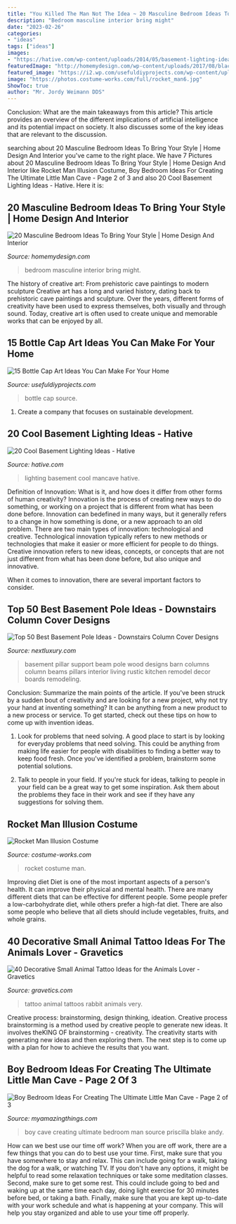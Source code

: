 ```yaml
---
title: "You Killed The Man Not The Idea ~ 20 Masculine Bedroom Ideas To Bring Your Style"
description: "Bedroom masculine interior bring might"
date: "2023-02-26"
categories:
- "ideas"
tags: ["ideas"]
images:
- "https://hative.com/wp-content/uploads/2014/05/basement-lighting-ideas/17-mancave-lighting.jpg"
featuredImage: "http://homemydesign.com/wp-content/uploads/2017/08/black-masculine-bedroom-ideas.jpg"
featured_image: "https://i2.wp.com/usefuldiyprojects.com/wp-content/uploads/2016/10/3b8f40ec1e7e46206ef54906826ad306.jpg?resize=564%2C917"
image: "https://photos.costume-works.com/full/rocket_man6.jpg"
ShowToc: true
author: "Mr. Jordy Weimann DDS"
---
```



Conclusion: What are the main takeaways from this article?
This article provides an overview of the different implications of artificial intelligence and its potential impact on society. It also discusses some of the key ideas that are relevant to the discussion.

	

		
searching about 20 Masculine Bedroom Ideas To Bring Your Style | Home Design And Interior you've came to the right place. We have 7 Pictures about 20 Masculine Bedroom Ideas To Bring Your Style | Home Design And Interior like Rocket Man Illusion Costume, Boy Bedroom Ideas For Creating The Ultimate Little Man Cave - Page 2 of 3 and also 20 Cool Basement Lighting Ideas - Hative. Here it is:
		
    
## 20 Masculine Bedroom Ideas To Bring Your Style | Home Design And Interior

<img loading=lazy src="http://homemydesign.com/wp-content/uploads/2017/08/black-masculine-bedroom-ideas.jpg" onerror="this.onerror=null;this.src='https://tse1.mm.bing.net/th?id=OIP.jLgVxl0_z9Kz23r8SCcrJwHaLH&amp;pid=15.1';" alt="20 Masculine Bedroom Ideas To Bring Your Style | Home Design And Interior">

_Source: homemydesign.com_

>bedroom masculine interior bring might. 

	

The history of creative art: From prehistoric cave paintings to modern sculpture
Creative art has a long and varied history, dating back to prehistoric cave paintings and sculpture. Over the years, different forms of creativity have been used to express themselves, both visually and through sound. Today, creative art is often used to create unique and memorable works that can be enjoyed by all.

    
## 15 Bottle Cap Art Ideas You Can Make For Your Home

<img loading=lazy src="https://i2.wp.com/usefuldiyprojects.com/wp-content/uploads/2016/10/3b8f40ec1e7e46206ef54906826ad306.jpg?resize=564%2C917" onerror="this.onerror=null;this.src='https://tse3.mm.bing.net/th?id=OIP.kHT91HIWncMTYLKGgc_K8wHaMC&amp;pid=15.1';" alt="15 Bottle Cap Art Ideas You Can Make For Your Home">

_Source: usefuldiyprojects.com_

>bottle cap source. 

	

1. Create a company that focuses on sustainable development.

    
## 20 Cool Basement Lighting Ideas - Hative

<img loading=lazy src="https://hative.com/wp-content/uploads/2014/05/basement-lighting-ideas/17-mancave-lighting.jpg" onerror="this.onerror=null;this.src='https://tse4.mm.bing.net/th?id=OIP.Lv5P2XWwy28z3Ls7FBCDywHaJ4&amp;pid=15.1';" alt="20 Cool Basement Lighting Ideas - Hative">

_Source: hative.com_

>lighting basement cool mancave hative. 

	

Definition of Innovation: What is it, and how does it differ from other forms of human creativity?
Innovation is the process of creating new ways to do something, or working on a project that is different from what has been done before. Innovation can bedefined in many ways, but it generally refers to a change in how something is done, or a new approach to an old problem. 
There are two main types of innovation: technological and creative. Technological innovation typically refers to new methods or technologies that make it easier or more efficient for people to do things. Creative innovation refers to new ideas, concepts, or concepts that are not just different from what has been done before, but also unique and innovative. 

When it comes to innovation, there are several important factors to consider.

    
## Top 50 Best Basement Pole Ideas - Downstairs Column Cover Designs

<img loading=lazy src="http://nextluxury.com/wp-content/uploads/vintage-barn-wood-basement-pole-ideas.jpg" onerror="this.onerror=null;this.src='https://tse1.mm.bing.net/th?id=OIP.W-X9OqN_sPPwaK7wyTRBVwAAAA&amp;pid=15.1';" alt="Top 50 Best Basement Pole Ideas - Downstairs Column Cover Designs">

_Source: nextluxury.com_

>basement pillar support beam pole wood designs barn columns column beams pillars interior living rustic kitchen remodel decor boards remodeling. 

	

Conclusion: Summarize the main points of the article.
If you've been struck by a sudden bout of creativity and are looking for a new project, why not try your hand at inventing something? It can be anything from a new product to a new process or service. To get started, check out these tips on how to come up with invention ideas.
1. Look for problems that need solving. A good place to start is by looking for everyday problems that need solving. This could be anything from making life easier for people with disabilities to finding a better way to keep food fresh. Once you've identified a problem, brainstorm some potential solutions.

2. Talk to people in your field. If you're stuck for ideas, talking to people in your field can be a great way to get some inspiration. Ask them about the problems they face in their work and see if they have any suggestions for solving them.

    
## Rocket Man Illusion Costume

<img loading=lazy src="https://photos.costume-works.com/full/rocket_man6.jpg" onerror="this.onerror=null;this.src='https://tse2.mm.bing.net/th?id=OIP.iv-Q301JOz8fLfZUTg3PTAHaKw&amp;pid=15.1';" alt="Rocket Man Illusion Costume">

_Source: costume-works.com_

>rocket costume man. 

	

Improving diet
Diet is one of the most important aspects of a person's health. It can improve their physical and mental health. There are many different diets that can be effective for different people. Some people prefer a low-carbohydrate diet, while others prefer a high-fat diet. There are also some people who believe that all diets should include vegetables, fruits, and whole grains.

    
## 40 Decorative Small Animal Tattoo Ideas For The Animals Lover - Gravetics

<img loading=lazy src="https://www.gravetics.com/wp-content/uploads/2017/08/Rabbit-Tattoo.jpg" onerror="this.onerror=null;this.src='https://tse3.mm.bing.net/th?id=OIP.kA_fOjB-IytcjH31kejL8gHaLH&amp;pid=15.1';" alt="40 Decorative Small Animal Tattoo Ideas for the Animals Lover - Gravetics">

_Source: gravetics.com_

>tattoo animal tattoos rabbit animals very. 

	

Creative process: brainstorming, design thinking, ideation.
Creative process brainstorming is a method used by creative people to generate new ideas. It involves theKING OF brainstorming - creativity. The creativity starts with generating new ideas and then exploring them. The next step is to come up with a plan for how to achieve the results that you want.

    
## Boy Bedroom Ideas For Creating The Ultimate Little Man Cave - Page 2 Of 3

<img loading=lazy src="http://myamazingthings.com/wp-content/uploads/2018/01/boys-room-ideas-10-.jpg" onerror="this.onerror=null;this.src='https://tse1.mm.bing.net/th?id=OIP.Wc9LFU854-bvUID7OtTyJwHaKX&amp;pid=15.1';" alt="Boy Bedroom Ideas For Creating The Ultimate Little Man Cave - Page 2 of 3">

_Source: myamazingthings.com_

>boy cave creating ultimate bedroom man source priscilla blake andy. 

	

How can we best use our time off work?
When you are off work, there are a few things that you can do to best use your time. First, make sure that you have somewhere to stay and relax. This can include going for a walk, taking the dog for a walk, or watching TV. If you don't have any options, it might be helpful to read some relaxation techniques or take some meditation classes. Second, make sure to get some rest. This could include going to bed and waking up at the same time each day, doing light exercise for 30 minutes before bed, or taking a bath. Finally, make sure that you are kept up-to-date with your work schedule and what is happening at your company. This will help you stay organized and able to use your time off properly.

